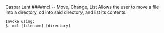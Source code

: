 Caspar Lant
####mcl  --  Move, Change, List
 Allows the user to move a file into a directory, cd into said directory, and list its contents.
    
    Invoke using:
    $. mcl [filename] [directory]
